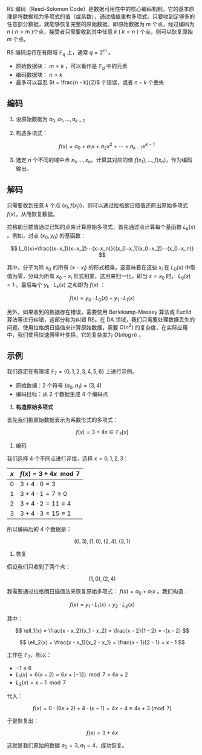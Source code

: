 RS 编码（Reed-Solomon Code）是数据可用性中的核心编码机制，它的基本原理是将数据视为多项式的值（或系数），通过插值重构多项式。只要收到足够多的任意部分数据，就能够恢复完整的原始数据。即原始数据为 $m$ 个点，经过编码为 $n$ ( $n>m$ )个点，接受者只需要收到其中任意 $k$ ( $k<n$ )  个点，则可以恢复原始 $m$ 个点。

RS 编码运行在有限域 $\mathbb{F}_q$ 上，通常 $q = 2^m$ 。

- 原始数据块： $m = k$ ，可以看作是 $\mathbb{F}_q$ 中的元素
- 编码数据块： $n > k$
- 最多可以容忍 $t = \frac{n - k}{2}$ 个错误，或者 $n - k$ 个丢失

## 编码

1. 设原始数据为 $a_0, a_1, ..., a_{k-1}$
2. 构造多项式：
    
    $$
    f(x) = a_0 + a_1 x + a_2 x^2 + \cdots + a_{k-1} x^{k-1}
    $$
    
3. 选定 $n$ 个不同的域中点 $x_1, ..., x_n$，计算其对应的值 $f(x_1), ..., f(x_n)$，作为编码输出。

## 解码

只需要收到任意 $k$ 个点 $(x_i, f(x_i))$，则可以通过拉格朗日插值还原出原始多项式 $f(x)$，从而恢复数据。

拉格朗日插值通过已知的点来计算原始多项式，首先通过点计算每个基函数 $L_k(x)$ 。例如，对点 $(x_0,y_0)$ 的基函数：

$$
L_0(x)=\frac{(x−x_1)(x−x_2)⋯(x−x_n)}{(x_0−x_1)(x_0−x_2)⋯(x_0−x_n)}
$$

其中，分子为除 $x_0$ 的所有 $(x-x_i)$ 的形式相乘，这意味着在这些 $x_i$ 在 $L_0(x)$ 中取值为零，分母为所有 $x_0-x_i$ 形式相乘，这用来归一化，即当 $x=x_0$ 时， $L_0(x)=1$ 。最后每个 $y_k \cdot L_k(x)$ 之和即为 $f(x)$ ：

$$
f(x) = y_0 \cdot L_0(x) + y_1 \cdot L_1(x)
$$

另外，如果收到的数据存在错误，需要使用 Berlekamp-Massey 算法或 Euclid 算法等进行纠错，这部分称为纠错 RS。在 DA 领域，我们只需要处理数据丢失的问题。使用拉格朗日插值来计算原始数据，需要 $O(n^2)$ 的复杂度，在实际应用中，我们使用快速傅里叶变换，它的复杂度为 $O(n \log n)$ 。

## 示例

我们选定在有限域 $\mathbb{F}_7 = \{0, 1, 2, 3, 4, 5, 6\}$ 上进行示例。

- 原始数据：2 个符号 $(a_0, a_1) = (3, 4)$
- 编码目标：从 2 个数据生成 4 个编码点
1. **构造原始多项式**

首先我们把原始数据表示为系数形式的多项式：

$$
f(x) = 3 + 4x \in \mathbb{F}_7[x]
$$

1. 编码

我们选择 4 个不同点进行评估，选择 $x = 0, 1, 2, 3$：

| $x$ | $f(x) = 3 + 4x \mod 7$ |
| --- | --- |
| 0 | $3 + 4 \cdot 0 = 3$ |
| 1 | $3 + 4 \cdot 1 = 7 \equiv 0$ |
| 2 | $3 + 4 \cdot 2 = 11 \equiv 4$ |
| 3 | $3 + 4 \cdot 3 = 15 \equiv 1$ |

所以编码后的 4 个数据是：

$$
(0, 3), (1, 0), (2, 4), (3, 1)
$$

1. 恢复

假设我们只收到了两个点：

$$
(1, 0), (2, 4)
$$

我需要通过拉格朗日插值法来恢复原始多项式： $f(x) = a_0 + a_1 x$ 。我们构造：

$$
f(x) = y_1 \cdot L_1(x) + y_2 \cdot L_2(x)
$$

其中：

$$
\ell_1(x) = \frac{x - x_2}{x_1 - x_2} = \frac{x - 2}{1 - 2} = -(x - 2)
$$

$$
\ell_2(x) = \frac{x - x_1}{x_2 - x_1} = \frac{x - 1}{2 - 1} = x - 1
$$

工作在 $\mathbb{F}_7$，所以：

- $-1 \equiv 6$
- $L_1(x) = 6(x - 2) = 6x + (-12) \mod 7 = 6x + 2$
- $L_2(x) = x - 1 \mod 7$

代入：

$$
f(x) = 0 \cdot (6x + 2) + 4 \cdot (x - 1) = 4x - 4 \equiv 4x + 3 \pmod{7}
$$

于是恢复出：

$$
f(x) = 3 + 4x
$$

这就是我们原始的数据 $a_0 = 3, a_1 = 4$，成功恢复。